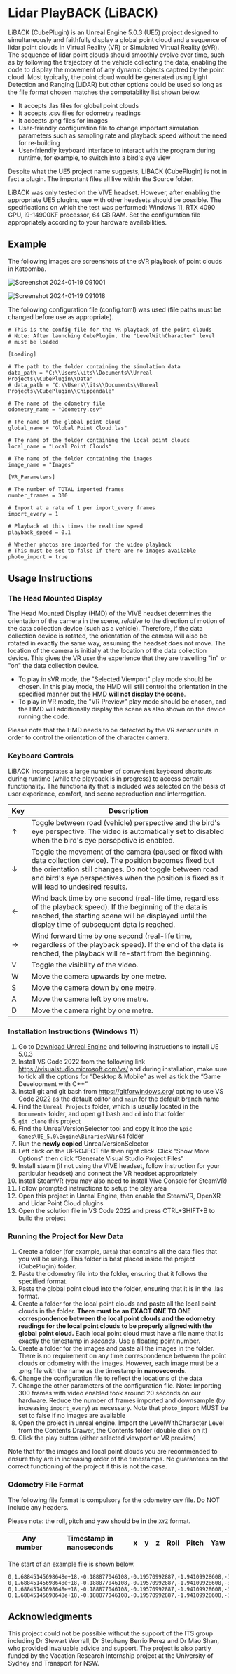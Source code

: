 # Lidar PlayBACK (LiBACK)

LiBACK (CubePlugin) is an Unreal Engine 5.0.3 (UE5) project designed to simultaneously and faithfully display a global point cloud and a sequence of lidar point clouds in Virtual Reality (VR) or Simulated Virtual Reality (sVR). The sequence of lidar point clouds should smoothly evolve over time, such as by following the trajectory of the vehicle collecting the data, enabling the code to display the movement of any dynamic objects captred by the point cloud. Most typically, the point cloud would be generated using Light Detection and Ranging (LiDAR) but other options could be used so long as the file format chosen matches the compatability list shown below.
  * It accepts .las files for global point clouds
  * It accepts .csv files for odometry readings
  * It accepts .png files for images
  * User-friendly configuration file to change important simulation parameters such as sampling rate and playback speed without the need for re-building
  * User-friendly keyboard interface to interact with the program during runtime, for example, to switch into a bird's eye view

Despite what the UE5 project name suggests, LiBACK (CubePlugin) is not in fact a plugin. The important files all live within the Source folder.

LiBACK was only tested on the VIVE headset. However, after enabling the appropriate UE5 plugins, use with other headsets should be possible. The specifications on which the test was performed: Windows 11, RTX 4090 GPU, i9-14900KF processor, 64 GB RAM. Set the configuration file appropriately according to your hardware availabilities.

## Example
The following images are screenshots of the sVR playback of point clouds in Katoomba.

![Screenshot 2024-01-19 091001](https://github.com/lightning-falcons/CubePlugin/assets/126124751/72419c69-0693-4b7a-92a7-0e3ccd850959)

![Screenshot 2024-01-19 091018](https://github.com/lightning-falcons/CubePlugin/assets/126124751/a37ee84c-468c-43d3-844d-d52dd8fcba1c)

The following configuration file (config.toml) was used (file paths must be changed before use as appropriate).

```
# This is the config file for the VR playback of the point clouds
# Note: After launching CubePlugin, the "LevelWithCharacter" level
# must be loaded

[Loading]

# The path to the folder containing the simulation data
data_path = "C:\\Users\\its\\Documents\\Unreal Projects\\CubePlugin\\Data"
# data_path = "C:\\Users\\its\\Documents\\Unreal Projects\\CubePlugin\\Chippendale"

# The name of the odometry file
odometry_name = "Odometry.csv"

# The name of the global point cloud
global_name = "Global Point Cloud.las"

# The name of the folder containing the local point clouds
local_name = "Local Point Clouds"

# The name of the folder containing the images
image_name = "Images"

[VR_Parameters]

# The number of TOTAL imported frames
number_frames = 300

# Import at a rate of 1 per import_every frames
import_every = 1

# Playback at this times the realtime speed
playback_speed = 0.1

# Whether photos are imported for the video playback
# This must be set to false if there are no images available
photo_import = true
```

## Usage Instructions
### The Head Mounted Display
The Head Mounted Display (HMD) of the VIVE headset determines the orientation of the camera in the scene, *relative* to the direction of motion of the data collection device (such as a vehicle). Therefore, if the data collection device is rotated, the orientation of the camera will also be rotated in exactly the same way, assuming the headset does not move. The location of the camera is initially at the location of the data collection device. This gives the VR user the experience that they are travelling "in" or "on" the data collection device. 
* To play in sVR mode, the "Selected Viewport" play mode should be chosen. In this play mode, the HMD will still control the orientation in the specified manner but the HMD **will not display the scene**.
* To play in VR mode, the "VR Preview" play mode should be chosen, and the HMD will additionally display the scene as also shown on the device running the code.

Please note that the HMD needs to be detected by the VR sensor units in order to control the orientation of the character camera. 

### Keyboard Controls
LiBACK incorporates a large number of convenient keyboard shortcuts during runtime (while the playback is in progress) to access certain functionality. The functionality that is included was selected on the basis of user experience, comfort, and scene reproduction and interrogation.

| Key | Description |
| --- | --- |
| &#8593; | Toggle between road (vehicle) perspective and the bird's eye perspective. The video is automatically set to disabled when the bird's eye persepctive is enabled. |
| &#8595; | Toggle the movement of the camera (paused or fixed with data collection device). The position becomes fixed but the orientation still changes. Do not toggle between road and bird's eye perspectives when the position is fixed as it will lead to undesired results. |
| &#8592; | Wind back time by one second (real-life time, regardless of the playback speed). If the beginning of the data is reached, the starting scene will be displayed until the display time of subsequent data is reached. |
| &#8594; | Wind forward time by one second (real-life time, regardless of the playback speed). If the end of the data is reached, the playback will re-start from the beginning. |
| V | Toggle the visibility of the video. |
| W | Move the camera upwards by one metre. |
| S | Move the camera down by one metre. |
| A | Move the camera left by one metre. |
| D | Move the camera right by one metre. |

### Installation Instructions (Windows 11)
1. Go to [Download Unreal Engine](https://www.unrealengine.com/en-US/download) and following instructions to install UE 5.0.3
2. Install VS Code 2022 from the following link https://visualstudio.microsoft.com/vs/ and during installation, make sure to tick all the options for “Desktop & Mobile” as well as tick the “Game Development with C++”
3. Install git and git bash from https://gitforwindows.org/ opting to use VS Code 2022 as the default editor and `main` for the default branch name
4. Find the `Unreal Projects` folder, which is usually located in the `Documents` folder, and open git bash and `cd` into that folder
5. `git clone` this project
6. Find the UnrealVersionSelector tool and copy it into the `Epic Games\UE_5.0\Engine\Binaries\Win64` folder
7. Run the **newly copied** UnrealVersionSelector
8. Left click on the UPROJECT file then right click. Click “Show More Options” then click “Generate Visual Studio Project Files”
9. Install steam (if not using the VIVE headset, follow instruction for your particular headset) and connect the VR headset appropriately
10. Install SteamVR (you may also need to install Vive Console for SteamVR)
11. Follow prompted instructions to setup the play area
12. Open this project in Unreal Engine, then enable the SteamVR, OpenXR and Lidar Point Cloud plugins
13. Open the solution file in VS Code 2022 and press CTRL+SHIFT+B to build the project

### Running the Project for New Data
1. Create a folder (for example, `Data`) that contains all the data files that you will be using. This folder is best placed inside the project (CubePlugin) folder.
2. Paste the odometry file into the folder, ensuring that it follows the specified format.
3. Paste the global point cloud into the folder, ensuring that it is in the .las format.
4. Create a folder for the local point clouds and paste all the local point clouds in the folder. **There must be an EXACT ONE TO ONE correspondence between the local point clouds and the odometry readings for the local point clouds to be properly aligned with the global point cloud.** Each local point cloud must have a file name that is exactly the timestamp in *seconds*. Use a floating point number.
5. Create a folder for the images and paste all the images in the folder. There is no requirement on any time correspondence between the point clouds or odometry with the images. However, each image must be a .png file with the name as the timestamp in **nanoseconds**.
6. Change the configuration file to reflect the locations of the data
7. Change the other parameters of the configuration file. Note: Importing 300 frames with video enabled took around 20 seconds on our hardware. Reduce the number of frames imported and downsample (by increasing `import_every`) as necessary. Note that `photo_import` MUST be set to false if no images are available
8. Open the project in unreal engine. Import the LevelWithCharacter Level from the Contents Drawer, the Contents folder (double click on it)
9. Click the play button (either selected viewport or VR preview)

Note that for the images and local point clouds you are recommended to ensure they are in increasing order of the timestamps. No guarantees on the correct functioning of the project if this is not the case.

### Odometry File Format
The following file format is compulsory for the odometry csv file. Do NOT include any headers.

Please note: the roll, pitch and yaw should be in the `XYZ` format.

| Any number | Timestamp in nanoseconds | x | y | z | Roll | Pitch | Yaw |
| --- | --- | --- | --- | --- | --- | --- | --- |

The start of an example file is shown below.

```
0,1.68845145698648e+18,-0.188877046108,-0.19570992887,-1.94109928608,-3.5614618739227173,2.3413644750869143,0.25288259174816863
0,1.68845145698648e+18,-0.188877046108,-0.19570992887,-1.94109928608,-3.5614618739227173,2.3413644750869143,0.25288259174816863
0,1.68845145698648e+18,-0.188877046108,-0.19570992887,-1.94109928608,-3.5614618739227173,2.3413644750869143,0.25288259174816863
0,1.68845145698648e+18,-0.188877046108,-0.19570992887,-1.94109928608,-3.5614618739227173,2.3413644750869143,0.25288259174816863
```
## Acknowledgments
This project could not be possible without the support of the ITS group including Dr Stewart Worrall, Dr Stephany Berrio Perez and Dr Mao Shan, who provided invaluable advice and support. The project is also partly funded by the Vacation Research Internship project at the University of Sydney and Transport for NSW. 

